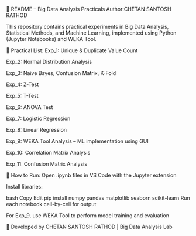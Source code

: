 📘 README – Big Data Analysis Practicals
Author:CHETAN SANTOSH RATHOD

This repository contains practical experiments in Big Data Analysis, Statistical Methods, and Machine Learning, implemented using Python (Jupyter Notebooks) and WEKA Tool.

🧪 Practical List:
Exp_1: Unique & Duplicate Value Count

Exp_2: Normal Distribution Analysis

Exp_3: Naive Bayes, Confusion Matrix, K-Fold

Exp_4: Z-Test

Exp_5: T-Test

Exp_6: ANOVA Test

Exp_7: Logistic Regression

Exp_8: Linear Regression

Exp_9: WEKA Tool Analysis – ML implementation using GUI

Exp_10: Correlation Matrix Analysis

Exp_11: Confusion Matrix Analysis

🚀 How to Run:
Open .ipynb files in VS Code with the Jupyter extension

Install libraries:

bash
Copy
Edit
pip install numpy pandas matplotlib seaborn scikit-learn
Run each notebook cell-by-cell for output

For Exp_9, use WEKA Tool to perform model training and evaluation

🔧 Developed by CHETAN SANTOSH RATHOD | Big Data Analysis Lab


